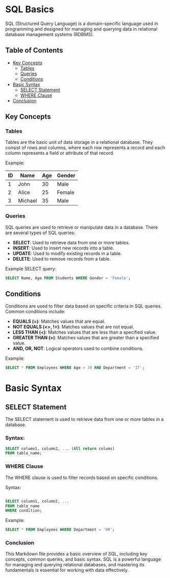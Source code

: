 # SQL Basics

SQL (Structured Query Language) is a domain-specific language used in programming and designed for managing and querying data in relational database management systems (RDBMS).

## Table of Contents
- [Key Concepts](#key-concepts)
  - [Tables](#tables)
  - [Queries](#queries)
  - [Conditions](#conditions)
- [Basic Syntax](#basic-syntax)
  - [SELECT Statement](#select-statement)
  - [WHERE Clause](#where-clause)
- [Conclusion](#conclusion)

## Key Concepts

### Tables

Tables are the basic unit of data storage in a relational database. They consist of rows and columns, where each row represents a record and each column represents a field or attribute of that record.

Example:

| ID | Name    | Age | Gender |
|----|---------|-----|--------|
| 1  | John    | 30  | Male   |
| 2  | Alice   | 25  | Female |
| 3  | Michael | 35  | Male   |

### Queries

SQL queries are used to retrieve or manipulate data in a database. There are several types of SQL queries:

- **SELECT**: Used to retrieve data from one or more tables.
- **INSERT**: Used to insert new records into a table.
- **UPDATE**: Used to modify existing records in a table.
- **DELETE**: Used to remove records from a table.

Example SELECT query:

```sql
SELECT Name, Age FROM Students WHERE Gender = 'Female';
```


## Conditions

Conditions are used to filter data based on specific criteria in SQL queries. Common conditions include:

- **EQUALS (=)**: Matches values that are equal.
- **NOT EQUALS (<>, !=)**: Matches values that are not equal.
- **LESS THAN (<)**: Matches values that are less than a specified value.
- **GREATER THAN (>)**: Matches values that are greater than a specified value.
- **AND, OR, NOT**: Logical operators used to combine conditions.

Example:

```sql
SELECT * FROM Employees WHERE Age > 30 AND Department = 'IT';
```

# Basic Syntax

## SELECT Statement

The SELECT statement is used to retrieve data from one or more tables in a database.

### Syntax:

```sql
SELECT column1, column2, ... (All return colums)
FROM table_name;
```
### WHERE Clause
The WHERE clause is used to filter records based on specific conditions.

Syntax:
```sql

SELECT column1, column2, ...
FROM table_name
WHERE condition;
```
Example:
```sql
SELECT * FROM Employees WHERE Department = 'HR';
```
### Conclusion
This Markdown file provides a basic overview of SQL, including key concepts, common queries, and basic syntax. SQL is a powerful language for managing and querying relational databases, and mastering its fundamentals is essential for working with data effectively.
